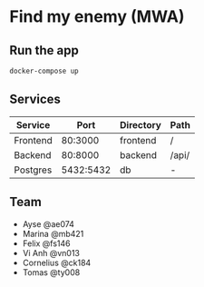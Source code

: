 # Find my enemy (MWA)

## Run the app

```bash
docker-compose up
```

## Services

| Service      | Port      | Directory | Path     |
|--------------|-----------|-----------|----------|
| Frontend     | 80:3000   | frontend  | /        |
| Backend      | 80:8000   | backend   | /api/    |
| Postgres     | 5432:5432 | db        | -        |

## Team

- Ayse @ae074
- Marina @mb421
- Felix @fs146
- Vi Anh @vn013
- Cornelius @ck184
- Tomas @ty008
